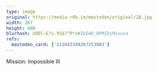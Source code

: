 ```yaml
---
type: image
original: https://media.r0b.io/mastodon/original/28.jpg
width: 267
height: 400
blurhash: UODl~E?v.9S$?^R*o#IUIA8_RPM{DiMxxuxa
refs:
  mastodon_card: ['111043349267253983']
---
```


Mission: Impossible III
